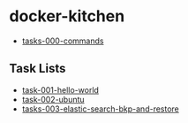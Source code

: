 # docker-kitchen

- [tasks-000-commands](task-000-commands)

## Task Lists

- [task-001-hello-world](task-001-hello-world)
- [task-002-ubuntu](task-002-ubuntu)
- [tasks-003-elastic-search-bkp-and-restore](task-003-elastic-search-backup-restore)